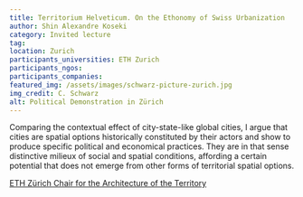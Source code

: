 ```yaml
---
title: Territorium Helveticum. On the Ethonomy of Swiss Urbanization 
author: Shin Alexandre Koseki
category: Invited lecture
tag:
location: Zurich 
participants_universities: ETH Zurich
participants_ngos:
participants_companies: 
featured_img: /assets/images/schwarz-picture-zurich.jpg
img_credit: C. Schwarz
alt: Political Demonstration in Zürich
---
```

Comparing the contextual effect of city-state-like global cities, I argue that cities are spatial options historically constituted by their actors and show to produce specific political and economical practices. They are in that sense distinctive milieux of social and spatial conditions, affording a certain potential that does not emerge from other forms of territorial spatial options.

[ETH Zürich Chair for the Architecture of the Territory](https://topalovic.arch.ethz.ch/news/territorium-helveticum/)

